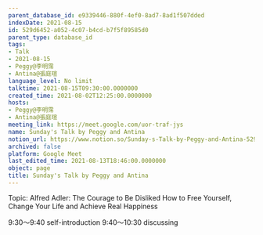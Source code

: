 ```yaml
---
parent_database_id: e9339446-880f-4ef0-8ad7-8ad1f507dded
indexDate: 2021-08-15
id: 529d6452-a052-4c07-b4cd-b7f5f89585d0
parent_type: database_id
tags:
- Talk
- 2021-08-15
- Peggy@李明霈
- Antina@張庭瑄
language_level: No limit
talktime: 2021-08-15T09:30:00.0000000
created_time: 2021-08-02T12:25:00.0000000
hosts:
- Peggy@李明霈
- Antina@張庭瑄
meeting_link: https://meet.google.com/uor-traf-jys
name: Sunday's Talk by Peggy and Antina
notion_url: https://www.notion.so/Sunday-s-Talk-by-Peggy-and-Antina-529d6452a0524c07b4cdb7f5f89585d0
archived: false
platform: Google Meet
last_edited_time: 2021-08-13T18:46:00.0000000
object: page
title: Sunday's Talk by Peggy and Antina
---
```


Topic: Alfred Adler: The Courage to Be Disliked
How to Free Yourself, Change Your Life and Achieve Real Happiness

9:30～9:40 self-introduction
9:40～10:30 discussing


